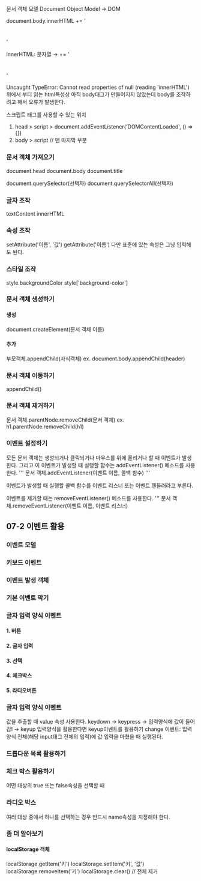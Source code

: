 문서 객체 모델
Document Object Model
→ DOM

document.body.innerHTML += '<h1></h1>'

innerHTML: 문자열 → += '<h1></h1>'

Uncaught TypeError: Cannot read properties of null (reading 'innerHTML')
위에서 부터 읽는 html특성상 아직 body태그가 만들어지지 않았는데 body를 조작하려고 해서 오류가 발생한다.

스크립트 태그를 사용할 수 있는 위치
1. head > script > document.addEventListener('DOMContentLoaded', () => {})
2. body > script // 맨 마지막 부분

### 문서 객체 가져오기
document.head
document.body
document.title

document.querySelector(선택자)
document.querySelectorAll(선택자)


### 글자 조작
textContent
innerHTML

### 속성 조작
setAttribute('이름', '값')
getAttribute('이름')
다만 표준에 있는 속성은 그냥 입력해도 된다.


### 스타일 조작
style.backgroundColor
style['background-color']

### 문서 객체 생성하기 
#### 생성
document.createElement(문서 객체 이름)
#### 추가
부모객체.appendChild(자식객체)
ex. document.body.appendChild(header)

### 문서 객체 이동하기
appendChild()

### 문서 객체 제거하기
문서 객체.parentNode.removeChild(문서 객체)
ex. h1.parentNode.removeChild(h1)

### 이벤트 설정하기
모든 문서 객체는 생성되거나 클릭되거나 마우스를 위에 올리거나 할 때 이벤트가 발생한다. 그리고 이 이벤트가 발생할 때 실행할 함수는 addEventListener() 메소드를 사용한다.
'''
문서 객체.addEventListener(이벤트 이름, 콜백 함수)
'''

이벤트가 발생할 때 실행할 콜백 함수를 이벤트 리스너 또는 이벤트 핸들러라고 부른다.

이벤트를 제거할 때는 removeEventListener() 메소드를 사용한다.
'''
문서 객체.removeEventListener(이벤트 이름, 이벤트 리스너)


## 07-2 이벤트 활용
### 이벤트 모델
### 키보드 이벤트
### 이벤트 발생 객체
### 기본 이벤트 막기

### 글자 입력 양식 이벤트
#### 1. 버튼
#### 2. 글자 입력
#### 3. 선택
#### 4. 체크박스
#### 5. 라디오버튼

### 글자 입력 양식 이벤트
값을 추출할 때 value 속성 사용한다.
keydown → keypress → 입력양식에 값이 들어감! → keyup
입력양식을 활용한다면 keyup이벤트를 활용하기
change 이벤트: 입력양식 전체(해당 input태그 전체의 입력)에 값 입력을 마쳤을 때 실행된다. 

### 드롭다운 목록 활용하기

### 체크 박스 활용하기
어떤 대상의 true 또는 false속성을 선택할 때

### 라디오 박스
여러 대상 중에서 하나를 선택하는 경우
반드시 name속성을 지정해야 한다.

### 좀 더 알아보기
#### localStorage 객체
localStorage.getItem('키')
localStorage.setItem('키', '값')
localStorage.removeItem('키')
localStorage.clear()  // 전체 제거